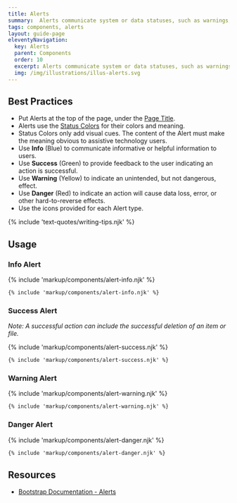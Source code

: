 ```yaml
---
title: Alerts
summary:  Alerts communicate system or data statuses, such as warnings, to users.
tags: components, alerts
layout: guide-page
eleventyNavigation:
  key: Alerts
  parent: Components
  order: 10
  excerpt: Alerts communicate system or data statuses, such as warnings, to users.
  img: /img/illustrations/illus-alerts.svg
---
```


## Best Practices

- Put Alerts at the top of the page, under the [Page Title](/components/page-title/).
- Alerts use the [Status Colors](/foundation/status-colors/) for their colors and meaning.
- Status Colors only add visual cues. The content of the Alert must make the meaning obvious to assistive technology users.
- Use **Info** (Blue) to communicate informative or helpful information to users.
- Use **Success** (Green) to provide feedback to the user indicating an action is successful.
- Use **Warning** (Yellow) to indicate an unintended, but not dangerous, effect.   
- Use **Danger** (Red) to indicate an action will cause data loss, error, or other hard-to-reverse effects.
- Use the icons provided for each Alert type.

{% include 'text-quotes/writing-tips.njk' %}


## Usage

### Info Alert

{% include 'markup/components/alert-info.njk' %}

``` html
{% include 'markup/components/alert-info.njk' %}
```

### Success Alert

_Note: A successful action can include the successful deletion of an item or file._

{% include 'markup/components/alert-success.njk' %}

``` html
{% include 'markup/components/alert-success.njk' %}
```

### Warning Alert

{% include 'markup/components/alert-warning.njk' %}

``` html
{% include 'markup/components/alert-warning.njk' %}
```

### Danger Alert

{% include 'markup/components/alert-danger.njk' %}

``` html
{% include 'markup/components/alert-danger.njk' %}
```

## Resources
* <a href="https://getbootstrap.com/docs/4.5/components/alerts/" target="_blank">Bootstrap Documentation - Alerts</a>

